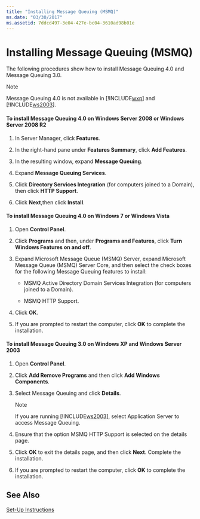 ```yaml
---
title: "Installing Message Queuing (MSMQ)"
ms.date: "03/30/2017"
ms.assetid: 7ddcd497-3e04-427e-bc04-3610ad98b01e
---
```

# Installing Message Queuing (MSMQ)
The following procedures show how to install Message Queuing 4.0 and Message Queuing 3.0.  
  
> [!NOTE]
>  Message Queuing 4.0 is not available in [!INCLUDE[wxp](../../../../includes/wxp-md.md)] and [!INCLUDE[ws2003](../../../../includes/ws2003-md.md)].  
  
#### To install Message Queuing 4.0 on Windows Server 2008 or Windows Server 2008 R2  
  
1. In Server Manager, click **Features**.  
  
2. In the right-hand pane under **Features Summary**, click **Add Features**.  
  
3. In the resulting window, expand **Message Queuing**.  
  
4. Expand **Message Queuing Services**.  
  
5. Click **Directory Services Integration** (for computers joined to a Domain), then click **HTTP Support**.  
  
6. Click **Next**,then click **Install**.  
  
#### To install Message Queuing 4.0 on Windows 7 or Windows Vista  
  
1. Open **Control Panel**.  
  
2. Click **Programs** and then, under **Programs and Features**, click **Turn Windows Features on and off**.  
  
3. Expand Microsoft Message Queue (MSMQ) Server, expand Microsoft Message Queue (MSMQ) Server Core, and then select the check boxes for the following Message Queuing features to install:  
  
   - MSMQ Active Directory Domain Services Integration (for computers joined to a Domain).  
  
   - MSMQ HTTP Support.  
  
4. Click **OK**.  
  
5. If you are prompted to restart the computer, click **OK** to complete the installation.  
  
#### To install Message Queuing 3.0 on Windows XP and Windows Server 2003  
  
1. Open **Control Panel**.  
  
2. Click **Add Remove Programs** and then click **Add Windows Components**.  
  
3. Select Message Queuing and click **Details**.  
  
   > [!NOTE]
   >  If you are running [!INCLUDE[ws2003](../../../../includes/ws2003-md.md)], select Application Server to access Message Queuing.  
  
4. Ensure that the option MSMQ HTTP Support is selected on the details page.  
  
5. Click **OK** to exit the details page, and then click **Next**. Complete the installation.  
  
6. If you are prompted to restart the computer, click **OK** to complete the installation.  
  
## See Also  
 [Set-Up Instructions](../../../../docs/framework/wcf/samples/set-up-instructions.md)
